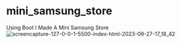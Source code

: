 # mini_samsung_store
 Using Boot I Made A Mini Samsung Store
![screencapture-127-0-0-1-5500-index-html-2023-09-27-17_18_42](https://github.com/Ansh-02/mini_samsung_store/assets/144118177/6642ff82-e5b1-4f86-b96e-8abaf57f845b)

